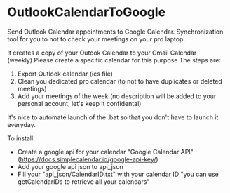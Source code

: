 # OutlookCalendarToGoogle
Send Outlook Calendar appointments to Google Calendar. Synchronization  tool for you to not to check your meetings on your pro laptop.

It creates a copy of your Outook Calendar to your Gmail Calendar (weekly).Please create a specific calendar for this purpose The steps are:
1. Export Outlook calendar (ics file)
2. Clean you dedicated pro calendar (to not to have duplicates or deleted meetings)
3. Add your meetings of the week (no description will be added to your personal account, let's keep it confidental)

It's nice to automate launch of the .bat so that you don't have to launch it everyday.

To install:
  * Create a google api for your calendar "Google Calendar API" (https://docs.simplecalendar.io/google-api-key/)
  * Add your google api json to api_json
  * Fill your "api_json/CalendarID.txt" with your calendar ID "you can use getCalendarIDs to retrieve all your calendars"
